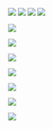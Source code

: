 ![](../../../attachments/2023-03-11-16-20-09.png)
![](../../../attachments/2023-03-11-16-20-33.png)
![](../../../attachments/2023-03-11-16-21-08.png)
![](../../../attachments/2023-03-11-16-21-18.png)

![](../../../attachments/2023-03-11-16-27-20.png)

![](../../../attachments/2023-03-11-16-27-27.png)

![](../../../attachments/2023-03-11-16-27-35.png)


![](../../../attachments/2023-03-11-16-27-46.png)

![](../../../attachments/2023-03-11-16-27-52.png)


![](../../../attachments/2023-03-11-16-28-00.png)

![](../../../attachments/2023-03-11-16-28-07.png)

